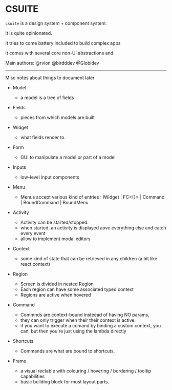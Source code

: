 # CSUITE

`csuite` is a design system + component system.

It is quite opinionated.

It tries to come battery included to build complex apps

It comes with several core non-UI abstractions and.

Main authors: @rvion @birdddev @Globidev

------------

Misc notes about things to document later


- Model
    - a model is a tree of fields

- Fields
    - pieces from which models are built

- Widget
    - what fields render to.

- Form
    - GUI to manipulate a model or part of a model

- Inputs
    - low-level input components

- Menu
    - Menus accept various kind of entries : IWidget | FC<{}> | Command | BoundCommand | BoundMenu

- Activity
    - Activity can be started/stopped.
    - when started, an activity is displayed aove everything else and catch every event
    - allow to implement modal editors

- Context
    - some kind of state that can be retrieved in any children (a bit like react context)

- Region
    - Screen is divided in nested Region
    - Each region can have some associated typed context
    - Regions are active when hovered

- Command
    - Commnds are context-bound insteead of having  NO params,
    - they can only trigger when their their context is active.
    - if you want to execute a comand by binding a custom context, you can, but then you're just using the lambda directly

- Shortcuts
    - Commands are what are bound to shortcuts.

- Frame
    - a visual rectable with colouring / hovering / bordering / tooltip capabilities
    - basic building block for most layout parts.